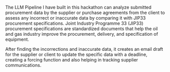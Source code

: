 The LLM Pipeline I have built in this hackathon can analyze submitted procurement data by the supplier or purchase agreements from the client to assess any incorrect or inaccurate data by comparing it with JIP33 procurement specifications. Joint Industry Programme 33 (JIP33) procurement specifications are standardized documents that help the oil and gas industry improve the procurement, delivery, and specification of equipment.

After finding the incorrections and inaccurate data, it creates an email draft for the supplier or client to update the specific data with a deadline, creating a forcing function and also helping in tracking supplier communications.
